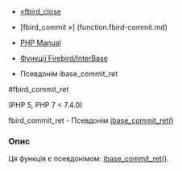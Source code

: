- [«fbird_close](function.fbird-close.md)
- [fbird_commit »] (function.fbird-commit.md)

- [PHP Manual](index.md)
- [Функції Firebird/InterBase](ref.ibase.md)
- Псевдонім ibase_commit_ret

#fbird_commit_ret

(PHP 5, PHP 7 \< 7.4.0)

fbird_commit_ret - Псевдонім
[ibase_commit_ret()](function.ibase-commit-ret.md)

### Опис

Ця функція є псевдонімом:
[ibase_commit_ret()](function.ibase-commit-ret.md).
